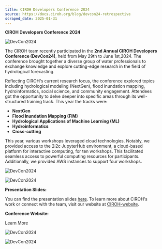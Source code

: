 ```yaml
---
title: CIROH Developers Conference 2024
source: https://docs.ciroh.org/blog/devcon24-retrospective
scraped_date: 2025-01-31
---
```


**CIROH Developers Conference 2024**

![DevCon2024](https://docs.ciroh.org/img/blog/2024-05-devcon24/devcon24_01.jpeg)

The CIROH team recently participated in the **2nd Annual CIROH Developers Conference (DevCon24)**, held from May 29th to June 1st,2024. The conference brought together a diverse group of water professionals to exchange knowledge and explore cutting-edge research in the field of hydrological forecasting.

Reflecting CIROH's current research focus, the conference explored topics including hydrological modeling (NextGen), flood inundation mapping, hydroinformatics, social science, and community engagement. Attendees got the opportunity to delve deeper into specific areas through its well-structured training track. This year the tracks were:

- **NextGen**
- **Flood Inundation Mapping (FIM)**
- **Hydrological Applications of Machine Learning (ML)**
- **Hydroinformatics**
- **Cross-cutting**

This year, various workshops leveraged cloud technologies. Notably, we provided access to the 2i2c JupyterHub environment, a cloud-based platform for interactive computing, for ten workshops. This facilitated seamless access to powerful computing resources for participants. Additionally, we provided AWS instances to support four workshops.

![DevCon2024](https://docs.ciroh.org/img/blog/2024-05-devcon24/devcon24_04.JPG)

![DevCon2024](https://docs.ciroh.org/img/blog/2024-05-devcon24/devcon24_06.png)

**Presentation Slides:**

You can find the presentation slides [here](https://github.com/CIROH-UA/Conferences/tree/main/CIROHDevCon2024/NextGenTrack). To learn more about CIROH's work or connect with the team, visit our website at [CIROH-website](https://ciroh.ua.edu/).

**Conference Website:**

[Learn More](https://ciroh.ua.edu/devconference/)

![DevCon2024](https://docs.ciroh.org/img/blog/2024-05-devcon24/devcon24_02.jpeg)

![DevCon2024](https://docs.ciroh.org/img/blog/2024-05-devcon24/devcon24_05.jpg)